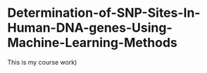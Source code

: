 # Determination-of-SNP-Sites-In-Human-DNA-genes-Using-Machine-Learning-Methods
This is my course work)
